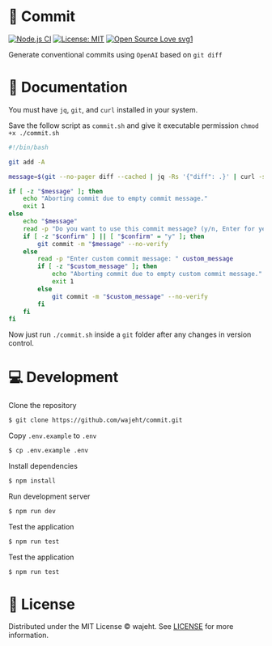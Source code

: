 # 🤖 Commit
[![Node.js CI](https://github.com/wajeht/commit/actions/workflows/ci.yml/badge.svg?branch=node)](https://github.com/wajeht/commit/actions/workflows/ci.yml) [![License: MIT](https://img.shields.io/badge/License-MIT-blue.svg)](https://github.com/wajeht/commit/blob/main/LICENSE) [![Open Source Love svg1](https://badges.frapsoft.com/os/v1/open-source.svg?v=103)](https://github.com/wajeht/commit)

Generate conventional commits using `OpenAI` based on `git diff`

# 📖 Documentation

You must have `jq`, `git`, and `curl` installed in your system.

Save the follow script as `commit.sh` and give it executable permission `chmod +x ./commit.sh`

```bash
#!/bin/bash

git add -A

message=$(git --no-pager diff --cached | jq -Rs '{"diff": .}' | curl -s -X POST "https://commit.jaw.dev/" -H "Content-Type: application/json" -d @- | jq -r '.message')

if [ -z "$message" ]; then
    echo "Aborting commit due to empty commit message."
    exit 1
else
    echo "$message"
    read -p "Do you want to use this commit message? (y/n, Enter for yes): " confirm
    if [ -z "$confirm" ] || [ "$confirm" = "y" ]; then
        git commit -m "$message" --no-verify
    else
        read -p "Enter custom commit message: " custom_message
        if [ -z "$custom_message" ]; then
            echo "Aborting commit due to empty custom commit message."
            exit 1
        else
            git commit -m "$custom_message" --no-verify
        fi
    fi
fi

```

Now just run `./commit.sh` inside a `git` folder after any changes in version control.

# 💻 Development

Clone the repository

```bash
$ git clone https://github.com/wajeht/commit.git
```

Copy `.env.example` to `.env`

```bash
$ cp .env.example .env
```

Install dependencies

```bash
$ npm install
```

Run development server

```bash
$ npm run dev
```

Test the application

```bash
$ npm run test
```

Test the application

```bash
$ npm run test
```

# 📜 License

Distributed under the MIT License © wajeht. See [LICENSE](./LICENSE) for more information.
